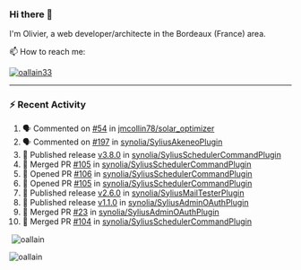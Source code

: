 ### Hi there 👋

I'm Olivier, a web developer/architecte in the Bordeaux (France) area.

📫 How to reach me:

<p> <a href="https://twitter.com/oallain33" target="blank"><img src="https://img.shields.io/twitter/follow/oallain33?logo=twitter&style=for-the-badge" alt="oallain33" /></a> </p>

---

### :zap: Recent Activity

<!--START_SECTION:activity-->
1. 🗣 Commented on [#54](https://github.com/jmcollin78/solar_optimizer/issues/54#issuecomment-2745198767) in [jmcollin78/solar_optimizer](https://github.com/jmcollin78/solar_optimizer)
2. 🗣 Commented on [#197](https://github.com/synolia/SyliusAkeneoPlugin/issues/197#issuecomment-2744234914) in [synolia/SyliusAkeneoPlugin](https://github.com/synolia/SyliusAkeneoPlugin)
3. 🚀 Published release [v3.8.0](https://github.com/synolia/SyliusSchedulerCommandPlugin/releases/tag/v3.8.0) in [synolia/SyliusSchedulerCommandPlugin](https://github.com/synolia/SyliusSchedulerCommandPlugin)
4. 🎉 Merged PR [#105](https://github.com/synolia/SyliusSchedulerCommandPlugin/pull/105) in [synolia/SyliusSchedulerCommandPlugin](https://github.com/synolia/SyliusSchedulerCommandPlugin)
5. 💪 Opened PR [#106](https://github.com/synolia/SyliusSchedulerCommandPlugin/pull/106) in [synolia/SyliusSchedulerCommandPlugin](https://github.com/synolia/SyliusSchedulerCommandPlugin)
6. 💪 Opened PR [#105](https://github.com/synolia/SyliusSchedulerCommandPlugin/pull/105) in [synolia/SyliusSchedulerCommandPlugin](https://github.com/synolia/SyliusSchedulerCommandPlugin)
7. 🚀 Published release [v2.6.0](https://github.com/synolia/SyliusMailTesterPlugin/releases/tag/v2.6.0) in [synolia/SyliusMailTesterPlugin](https://github.com/synolia/SyliusMailTesterPlugin)
8. 🚀 Published release [v1.1.0](https://github.com/synolia/SyliusAdminOAuthPlugin/releases/tag/v1.1.0) in [synolia/SyliusAdminOAuthPlugin](https://github.com/synolia/SyliusAdminOAuthPlugin)
9. 🎉 Merged PR [#23](https://github.com/synolia/SyliusAdminOAuthPlugin/pull/23) in [synolia/SyliusAdminOAuthPlugin](https://github.com/synolia/SyliusAdminOAuthPlugin)
10. 🎉 Merged PR [#104](https://github.com/synolia/SyliusSchedulerCommandPlugin/pull/104) in [synolia/SyliusSchedulerCommandPlugin](https://github.com/synolia/SyliusSchedulerCommandPlugin)
<!--END_SECTION:activity-->

<p>&nbsp;<img align="center" src="https://github-readme-stats.vercel.app/api?username=oallain&show_icons=true&locale=en" alt="oallain" /></p>

<p><img align="center" src="https://github-readme-streak-stats.herokuapp.com/?user=oallain&" alt="oallain" /></p>

